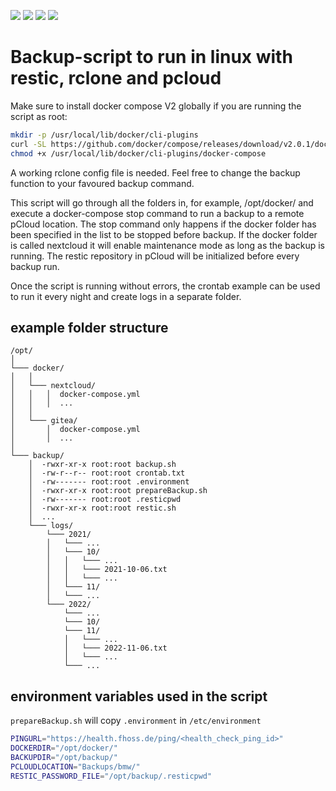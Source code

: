 ![](https://img.shields.io/badge/Basics-Shell-informational?style=for-the-badge&logo=gnubash&color=4EAA25)
![](https://img.shields.io/badge/OS-Debian-informational?style=for-the-badge&logo=debian&color=A81D33)
![](https://img.shields.io/badge/Tech-Docker-informational?style=for-the-badge&logo=docker&color=2496ED)
![](https://img.shields.io/badge/Hoster-Hetzner-informational?style=for-the-badge&logo=hetzner&color=D50C2D)

# Backup-script to run in linux with restic, rclone and pcloud

Make sure to install docker compose V2 globally if you are running the script as root:

```bash
mkdir -p /usr/local/lib/docker/cli-plugins
curl -SL https://github.com/docker/compose/releases/download/v2.0.1/docker-compose-linux-x86_64 -o /usr/local/lib/docker/cli-plugins/docker-compose
chmod +x /usr/local/lib/docker/cli-plugins/docker-compose
```

A working rclone config file is needed. Feel free to change the backup function to your favoured backup command.

This script will go through all the folders in, for example, /opt/docker/ and execute a docker-compose stop command to run a backup to a remote pCloud location. The stop command only happens if the docker folder has been specified in the list to be stopped before backup. If the docker folder is called nextcloud it will enable maintenance mode as long as the backup is running. The restic repository in pCloud will be initialized before every backup run.

Once the script is running without errors, the crontab example can be used to run it every night and create logs in a separate folder.

## example folder structure

```
/opt/
│
└─── docker/
│   │
│   └─── nextcloud/
│   │   │  docker-compose.yml
│   │   │  ...
│   │
│   └─── gitea/
│       │  docker-compose.yml
│       │  ...
│   
└─── backup/
    │  -rwxr-xr-x root:root backup.sh
    │  -rw-r--r-- root:root crontab.txt
    │  -rw------- root:root .environment
    │  -rwxr-xr-x root:root prepareBackup.sh
    │  -rw------- root:root .resticpwd
    │  -rwxr-xr-x root:root restic.sh
    │  ...
    └─── logs/
        └─── 2021/
        │   └─── ...
        │   └─── 10/
        │   │   └─── ...
        │   │   └─── 2021-10-06.txt
        │   │   └─── ...
        │   └─── 11/
        │   └─── ...
        └─── 2022/
            └─── ...
            └─── 10/
            └─── 11/
            │   └─── ...
            │   └─── 2022-11-06.txt
            │   └─── ...
            └─── ...
```

## environment variables used in the script

```prepareBackup.sh``` will copy ```.environment``` in ```/etc/environment```

```bash
PINGURL="https://health.fhoss.de/ping/<health_check_ping_id>"
DOCKERDIR="/opt/docker/"
BACKUPDIR="/opt/backup/"
PCLOUDLOCATION="Backups/bmw/"
RESTIC_PASSWORD_FILE="/opt/backup/.resticpwd"
```